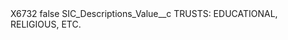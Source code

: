 <?xml version="1.0" encoding="UTF-8"?>
<CustomMetadata xmlns="http://soap.sforce.com/2006/04/metadata" xmlns:xsi="http://www.w3.org/2001/XMLSchema-instance" xmlns:xsd="http://www.w3.org/2001/XMLSchema">
    <label>X6732</label>
    <protected>false</protected>
    <values>
        <field>SIC_Descriptions_Value__c</field>
        <value xsi:type="xsd:string">TRUSTS: EDUCATIONAL, RELIGIOUS, ETC.</value>
    </values>
</CustomMetadata>
